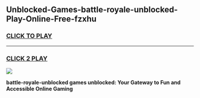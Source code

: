 
## Unblocked-Games-battle-royale-unblocked-Play-Online-Free-fzxhu
<h3>
<a href="https://premium76.site?title=battle-royale-unblocked&ref=26A">CLICK TO PLAY</a></h3>
<hr>

<h3>
<a href="https://premium76.site?title=battle-royale-unblocked&ref=26A">CLICK 2 PLAY</a>
  
</h3>

<a href="https://premium76.site?title=battle-royale-unblocked&ref=26A"><img src="https://clearcache.store/games.png"></a>


**battle-royale-unblocked games unblocked: Your Gateway to Fun and Accessible Online Gaming**
